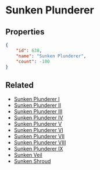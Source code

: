 # Sunken Plunderer

<no description available>

## Properties

```json
{
    "id": 638,
    "name": "Sunken Plunderer",
    "count": -100
}
```

## Related

- [Sunken Plunderer I](../items/19013-sunken-plunderer-i.md)
- [Sunken Plunderer II](../items/19014-sunken-plunderer-ii.md)
- [Sunken Plunderer III](../items/19015-sunken-plunderer-iii.md)
- [Sunken Plunderer IV](../items/19016-sunken-plunderer-iv.md)
- [Sunken Plunderer V](../items/19017-sunken-plunderer-v.md)
- [Sunken Plunderer VI](../items/19018-sunken-plunderer-vi.md)
- [Sunken Plunderer VII](../items/19019-sunken-plunderer-vii.md)
- [Sunken Plunderer VIII](../items/19020-sunken-plunderer-viii.md)
- [Sunken Plunderer IX](../items/19021-sunken-plunderer-ix.md)
- [Sunken Veil](../items/21648-sunken-veil.md)
- [Sunken Shroud](../items/22086-sunken-shroud.md)

